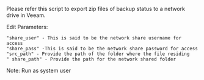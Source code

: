 Please refer this script to export zip files of backup status to a network drive in Veeam.

Edit Parameters:

    "share_user" - This is said to be the network share username for access
    "share_pass" -This is said to be the network share password for access
    "src_path" - Provide the path of the folder where the file residing
    " share_path" - Provide the path for the network shared folder

Note: Run as system user
